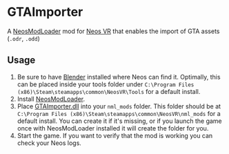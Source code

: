 # GTAImporter

A [NeosModLoader](https://github.com/zkxs/NeosModLoader) mod for [Neos VR](https://neos.com/) that enables the import of GTA assets (`.odr`, `.odd`)

## Usage
1. Be sure to have [Blender](https://www.blender.org/) installed where Neos can find it. Optimally, this can be placed inside your tools folder under `C:\Program Files (x86)\Steam\steamapps\common\NeosVR\Tools` for a default install. 
1. Install [NeosModLoader](https://github.com/zkxs/NeosModLoader).
1. Place [GTAImporter.dll](https://github.com/dfgHiatus/GTAImporter/releases/tag/v1.0.0) into your `nml_mods` folder. This folder should be at `C:\Program Files (x86)\Steam\steamapps\common\NeosVR\nml_mods` for a default install. You can create it if it's missing, or if you launch the game once with NeosModLoader installed it will create the folder for you.
1. Start the game. If you want to verify that the mod is working you can check your Neos logs.

